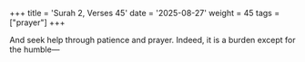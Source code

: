 +++
title = 'Surah 2, Verses 45'
date = '2025-08-27'
weight = 45
tags = ["prayer"]
+++

And seek help through patience and prayer. Indeed, it is a burden except for the humble—